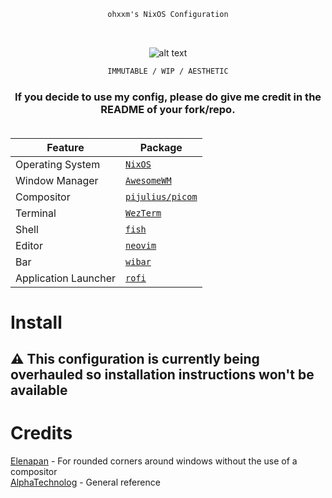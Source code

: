 <div align="center">


```ocaml
ohxxm's NixOS Configuration
```
<br>

![alt text](https://github.com/ohxxm/espresso/blob/main/assets/desktop.png?raw=true)

```ocaml
IMMUTABLE / WIP / AESTHETIC
```
</div>

<h3 align="center">If you decide to use my config, please do give me credit in the README of your fork/repo.</center>
<br>
<br>

| Feature              | Package                                                           |
| -------------------- | ----------------------------------------------------------------- |
| Operating System     | [`NixOS`](https://www.nixos.org)                                  |
| Window Manager       | [`AwesomeWM`](https://github.com/awesomeWM/awesome)               |
| Compositor           | [`pijulius/picom`](https://github.com/pijulius/picom)             |
| Terminal             | [`WezTerm`](https://github.com/wez/wezterm)                       | 
| Shell                | [`fish`](https://www.fishshell.com/)                              |
| Editor               | [`neovim`](https://github.com/neovim/neovim)                      |
| Bar                  | [`wibar`](https://awesomewm.org/doc/api/classes/awful.wibar.html) |
| Application Launcher | [`rofi`](https://github.com/davatorium/rofi)                      |

# Install
## ⚠️ This configuration is currently being overhauled so installation instructions won't be available

# Credits

<a href="https://github.com/elenapan">Elenapan</a> - For rounded corners around windows without the use of a compositor
<br>
<a href="https://github.com/AlphaTechnolog/">AlphaTechnolog</a> - General reference
